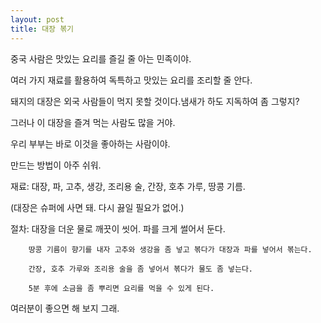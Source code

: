 ```yaml
---
layout: post
title: 대장 볶기
---
```




중국 사람은 맛있는 요리를 즐길 줄 아는 민족이야. 

여러 가지 재료를 활용하여 독특하고 맛있는 요리를 조리할 줄 안다.

돼지의 대장은 외국 사람들이 먹지 못할 것이다.냄새가 하도 지독하여 좀  그렇지?

그러나 이 대장을 즐겨 먹는 사람도 많을 거야.

우리 부부는 바로 이것을 좋아하는 사람이야.

만드는 방법이 아주 쉬워. 

재료: 대장, 파, 고추, 생강, 조리용 술, 간장, 호추 가루, 땅콩 기름.

(대장은 슈퍼에 사면 돼. 다시 끓일 필요가 없어.)

절차: 대장을 더운 물로 깨끗이 씻어. 파를 크게 썰어서 둔다.

        땅콩 기름이 향기를 내자 고추와 생강을 좀 넣고 볶다가 대장과 파를 넣어서 볶는다.

        간장, 호추 가루와 조리용 술을 좀 넣어서 볶다가 물도 좀 넣는다.

        5분 후에 소금을 좀 뿌리면 요리를 먹을 수 있게 된다.

여러분이 좋으면 해 보지 그래. 
